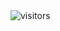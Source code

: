 <p><img src="https://github-readme-streak-stats.herokuapp.com?user=jhnlynn&amp;hide_border=true&amp;ring=7EDDCF&amp;fire=7EDDCF" alt=""></p>
<p><img src="https://github-readme-stats.vercel.app/api?username=jhnlynn&amp;show_icons=true" alt=""></p>
<p><img src="https://github-readme-stats.vercel.app/api/top-langs/?username=jhnlynn&amp;layout=compact&amp;count_private=true&amp;theme=default" alt=""></p>
<p><img src="https://visitor-badge.glitch.me/badge?page_id=johannes-lin.johannes-lin&amp;left_color=green&amp;right_color=red" alt="visitors"></p>
